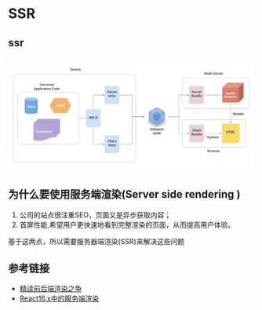 # SSR

## ssr
![ssr](./images/ssr.png)

## 为什么要使用服务端渲染(Server side rendering )

1. 公司的站点很注重SEO，页面又是异步获取内容；
2. 首屏性能,希望用户更快速地看到完整渲染的页面，从而提高用户体验。

基于这两点，所以需要服务器端渲染(SSR)来解决这些问题

## 参考链接
- [精读前后端渲染之争](https://github.com/camsong/blog/issues/8)
- [React16.x中的服务端渲染](https://yq.aliyun.com/articles/610245)

